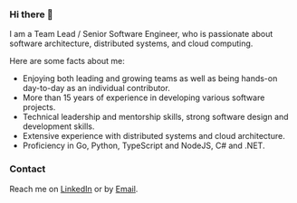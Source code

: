 ### Hi there 👋

I am a Team Lead / Senior Software Engineer, who is passionate about software architecture, distributed systems, and cloud computing.

Here are some facts about me:
- Enjoying both leading and growing teams as well as being hands-on day-to-day as an individual contributor.
- More than 15 years of experience in developing various software projects.
- Technical leadership and mentorship skills, strong software design and
development skills.
- Extensive experience with distributed systems and cloud architecture.
- Proficiency in Go, Python, TypeScript and NodeJS, C# and .NET.


### Contact
Reach me on [LinkedIn](https://www.linkedin.com/in/pavlogoncharenko/) or by [Email](mailto:pashaghnp@gmail.com).

<!--
**GPAshka/GPAshka** is a ✨ _special_ ✨ repository because its `README.md` (this file) appears on your GitHub profile.

Here are some ideas to get you started:

- 🔭 I’m currently working on ...
- 🌱 I’m currently learning ...
- 👯 I’m looking to collaborate on ...
- 🤔 I’m looking for help with ...
- 💬 Ask me about ...
- 📫 How to reach me: ...
- 😄 Pronouns: ...
- ⚡ Fun fact: ...
-->
